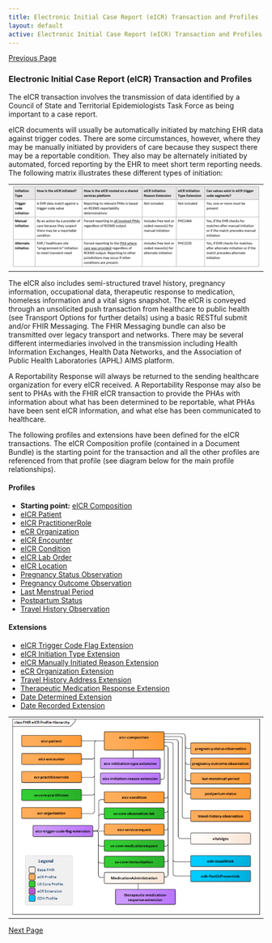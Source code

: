```yaml
---
title: Electronic Initial Case Report (eICR) Transaction and Profiles
layout: default
active: Electronic Initial Case Report (eICR) Transaction and Profiles
---
```


[Previous Page](profiles.html)

### Electronic Initial Case Report (eICR) Transaction and Profiles

The eICR transaction involves the transmission of data identified by a Council of State and Territorial Epidemiologists Task Force as being important to a case report. 

eICR documents will usually be automatically initiated by matching EHR data against trigger codes. There are some circumstances, however, where they may be manually initiated by providers of care because they suspect there may be a reportable condition. They also may be alternately initiated by automated, forced reporting by the EHR to meet short term reporting needs. The following matrix illustrates these different types of initiation:

<table><tr><td><img src="InitiationTypeTable.jpg" style="width:100%;"/></td></tr></table>

The eICR also includes semi-structured travel history, pregnancy information, occupational data, therapeutic response to medication, homeless information and a vital signs snapshot. The eICR is conveyed through an unsolicited push transaction from healthcare to public health (see Transport Options for further details) using a basic RESTful submit and/or FHIR Messaging. The FHIR Messaging bundle can also be transmitted over legacy transport and networks. There may be several different intermediaries involved in the transmission including Health Information Exchanges, Health Data Networks, and the Association of Public Health Laboratories (APHL) AIMS platform.

A Reportability Response will always be returned to the sending healthcare organization for every eICR received. A Reportability Response may also be sent to PHAs with the FHIR eICR transaction to provide the PHAs with information about what has been determined to be reportable, what PHAs have been sent eICR information, and what else has been communicated to healthcare.

The following profiles and extensions have been defined for the eICR transactions. The eICR Composition profile (contained in a Document Bundle) is the starting point for the transaction and all the other profiles are referenced from that profile (see diagram below for the main profile relationships).

#### Profiles
<ul>
  <li><b>Starting point:</b> <a href="StructureDefinition-eicr-composition.html">eICR Composition</a></li>
  <li><a href="StructureDefinition-ecr-patient.html">eICR Patient</a></li>
  <li><a href="StructureDefinition-ecr-practitionerrole.html">eICR PractitionerRole</a></li>
  <li><a href="StructureDefinition-ecr-organization.html">eCR Organization</a></li>
  <li><a href="StructureDefinition-eicr-encounter.html">eICR Encounter</a></li>
  <li><a href="StructureDefinition-eicr-condition.html">eICR Condition</a></li>
  <li><a href="StructureDefinition-eicr-servicerequest.html">eICR Lab Order</a></li>
  <li><a href="StructureDefinition-eicr-location.html">eICR Location</a></li>
  <li><a href="StructureDefinition-pregnancy-status-observation.html">Pregnancy Status Observation</a></li>
  <li><a href="StructureDefinition-pregnancy-outcome-observation.html">Pregnancy Outcome Observation</a></li>
  <li><a href="StructureDefinition-last-menstrual-period.html">Last Menstrual Period</a></li>
  <li><a href="StructureDefinition-postpartum-status.html">Postpartum Status</a></li>
  <li><a href="StructureDefinition-travel-history-observation.html">Travel History Observation</a></li>
</ul>

#### Extensions
<ul>
  <li><a href="StructureDefinition-eicr-trigger-code-flag-extension.html">eICR Trigger Code Flag Extension</a></li>
  <li><a href="StructureDefinition-eicr-initiation-type-extension.html">eICR Initiation Type Extension</a></li>
  <li><a href="StructureDefinition-eicr-initiation-reason-extension.html">eICR Manually Initiated Reason Extension</a></li>
  <li><a href="StructureDefinition-ecr-organization-extension.html">eCR Organization Extension</a></li>
  <li><a href="StructureDefinition-travel-history-address-extension.html">Travel History Address Extension</a></li>
  <li><a href="StructureDefinition-therapeutic-medication-response-extension.html">Therapeutic Medication Response Extension</a></li>
  <li><a href="StructureDefinition-date-determined-extension.html">Date Determined Extension</a></li>
  <li><a href="StructureDefinition-date-recorded-extension.html">Date Recorded Extension</a></li>
</ul>

<table><tr><td><img src="FHIR eICR Profile Hierarchy.png" style="width:100%;" /></td></tr></table>

[Next Page](Reportability_Response_(RR)_Transaction_and_Profiles.html)